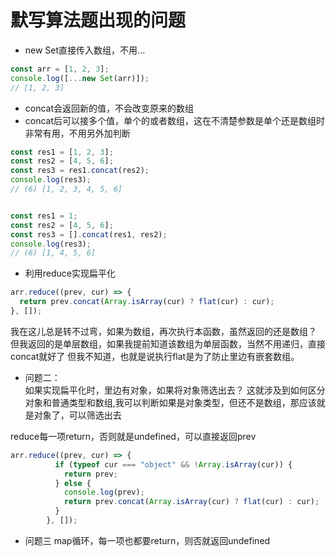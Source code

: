  # 默写算法题出现的问题

- new Set直接传入数组，不用...
```javascript
const arr = [1, 2, 3];
console.log([...new Set(arr)]);
// [1, 2, 3]
```

- concat会返回新的值，不会改变原来的数组
- concat后可以接多个值，单个的或者数组，这在不清楚参数是单个还是数组时非常有用，不用另外加判断
```javascript
const res1 = [1, 2, 3];
const res2 = [4, 5, 6];
const res3 = res1.concat(res2);
console.log(res3);
// (6) [1, 2, 3, 4, 5, 6]


const res1 = 1;
const res2 = [4, 5, 6];
const res3 = [].concat(res1, res2);
console.log(res3);
// (6) [1, 4, 5, 6]
```

- 利用reduce实现扁平化
```javascript
arr.reduce((prev, cur) => {
  return prev.concat(Array.isArray(cur) ? flat(cur) : cur);
}, []);
```
我在这儿总是转不过弯，如果为数组，再次执行本函数，虽然返回的还是数组？
但我返回的是单层数组，如果我提前知道该数组为单层函数，当然不用递归，直接concat就好了
但我不知道，也就是说执行flat是为了防止里边有嵌套数组。

- 问题二：  
如果实现扁平化时，里边有对象，如果将对象筛选出去？
这就涉及到如何区分对象和普通类型和数组,我可以判断如果是对象类型，但还不是数组，那应该就是对象了，可以筛选出去

reduce每一项return，否则就是undefined，可以直接返回prev
```javascript
arr.reduce((prev, cur) => {
          if (typeof cur === "object" && !Array.isArray(cur)) {
            return prev;
          } else {
            console.log(prev);
            return prev.concat(Array.isArray(cur) ? flat(cur) : cur);
          }
        }, []);
```

- 问题三
map循环，每一项也都要return，则否就返回undefined
